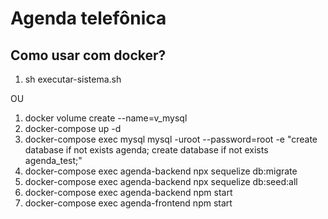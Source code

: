 # Agenda telefônica

## Como usar com docker?

1. sh executar-sistema.sh

OU

1. docker volume create --name=v_mysql
1. docker-compose up -d
1. docker-compose exec mysql mysql -uroot --password=root -e "create database if not exists agenda; create database if not exists agenda_test;"
1. docker-compose exec agenda-backend npx sequelize db:migrate
1. docker-compose exec agenda-backend npx sequelize db:seed:all
1. docker-compose exec agenda-backend npm start
1. docker-compose exec agenda-frontend npm start
